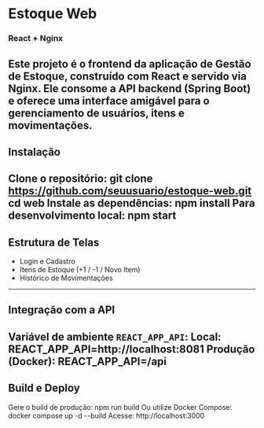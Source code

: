 # Estoque Web
### React + Nginx
Este projeto é o **frontend** da aplicação de Gestão de Estoque, construído com **React** e
servido via **Nginx**.
Ele consome a API backend (Spring Boot) e oferece uma interface amigável para o gerenciamento
de usuários, itens e movimentações.
---
##  Instalação
Clone o repositório:
git clone https://github.com/seuusuario/estoque-web.git
cd web
Instale as dependências:
npm install
Para desenvolvimento local:
npm start
---
##  Estrutura de Telas
- Login e Cadastro
- Itens de Estoque (+1 / -1 / Novo Item)
- Histórico de Movimentações
---
##  Integração com a API
Variável de ambiente `REACT_APP_API`:
Local:
REACT_APP_API=http://localhost:8081
Produção (Docker):
REACT_APP_API=/api
---
##  Build e Deploy
Gere o build de produção:
npm run build
Ou utilize Docker Compose:
docker compose up -d --build
Acesse:
http://localhost:3000
